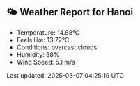 <!-- WEATHER-START -->
## 🌤 Weather Report for Hanoi

- Temperature: 14.68°C
- Feels like: 13.72°C
- Conditions: overcast clouds
- Humidity: 58%
- Wind Speed: 5.1 m/s

Last updated: 2025-03-07 04:25:19 UTC
<!-- WEATHER-END -->
